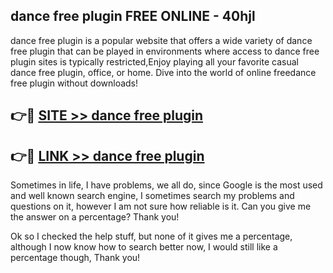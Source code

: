 ## dance free plugin FREE ONLINE - 40hjl

dance free plugin is a popular website that offers a wide variety of dance free plugin that can be played in environments where access to dance free plugin sites is typically restricted,Enjoy playing all your favorite casual dance free plugin, office, or home. Dive into the world of online freedance free plugin without downloads!

## 👉🔴 [SITE >> dance free plugin](http://news.freeplayer.one?title=dance_free_plugin&ref=FRRE)

## 👉🔴 [LINK >> dance free plugin](http://news.freeplayer.one?title=dance_free_plugin&ref=FREE)

Sometimes in life, I have problems, we all do, since Google is the most used and well known search engine, I sometimes search my problems and questions on it, however I am not sure how reliable is it. Can you give me the answer on a percentage? Thank you!

Ok so I checked the help stuff, but none of it gives me a percentage, although I now know how to search better now, I would still like a percentage though, Thank you!